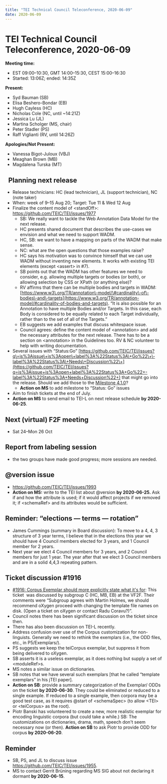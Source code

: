 ```yaml
---
title: "TEI Technical Council Teleconference, 2020-06-09"
date: 2020-06-09
---
```

# TEI Technical Council Teleconference, 2020-06-09
**Meeting time:**


* EST 09:00–10:30, GMT 14:00–15:30, CEST 15:00–16:30
* Started: 13:06Z; ended: 14:35Z


**Present:**
* Syd Bauman (SB)
* Elisa Beshero\-Bondar (EB)
* Hugh Cayless (HC)
* Nicholas Cole (NC, until \~14:21Z)
* Jessica Lu (JL)
* Martina Scholger (MS, chair)
* Peter Stadler (PS)
* Raff Viglianti (RV, until 14:26Z)


**Apologies/Not Present:**
* Vanessa Bigot\-Juloux (VBJ)
* Meaghan Brown (MB)
* Magdalena Turska (MT)


 
Planning next release
---------------------


* Release technicians: HC (lead technician), JL (support technician), NC (note taker)
* When: week of 9–15 Aug 20; Target: Tue 11 \& Wed 12 Aug
* Finalize the content model of \<standOff\>: <https://github.com/TEIC/TEI/issues/1977>
	+ SB: We really want to tackle the Web Annotation Data Model for the next release.
	+ HC presents shared document that describes the use\-cases we envision and what we need to support WADM.
	+ HC, SB: we want to have a mapping on parts of the WADM that make sense.
	+ NC: what are the open questions that those examples raise?
	+ HC says his motivation was to convince himself that we can use WADM without inventing new elements. It works with existing TEI elements (except \<assert\> in \#7\).
	+ SB points out that the WADM has other features we need to consider, e.g. allowing multiple targets or bodies (or both), or allowing selection by CSS or XPath (or anything else)?
	+ RV affirms that there can be multiple bodies and targets in WADM: [https://www.w3\.org/TR/annotation\-model/\#cardinality\-of\-bodies\-and\-targets](https://www.w3.org/TR/annotation-model/#cardinality-of-bodies-and-targets). “It is also possible for an Annotation to have multiple Bodies and/or Targets. In this case, each Body is considered to be equally related to each Target individually, rather than to the set of all of the Targets.”
	+ EB suggests we add examples that discuss whitespace issue.
	+ Council agrees: define the content model of \<annotation\> and add the necessary attributes for the next release. There has to be a section on \<annotation\> in the Guidelines too. RV \& NC volunteer to help with writing documentation.
* Several issues with “Status:Go” [https://github.com/TEIC/TEI/issues?q\=is%3Aissue\+is%3Aopen\+label%3A%22Status%3A\+Go%22\+\-label%3A%22Status%3A\+Needs\+Discussion%22\+](https://github.com/TEIC/TEI/issues?q=is%3Aissue+is%3Aopen+label%3A%22Status%3A+Go%22+-label%3A%22Status%3A+Needs+Discussion%22+) that might go into the release. Should we add those to the [Milestone 4\.1\.0](https://github.com/TEIC/TEI/milestones/Guidelines%204.1.0)?
	+ **Action on MS** to add milestone to “Status: Go” issues
* Aim to finish tickets at the end of July.
* **Action on MS** to send email to TEI\-L on next release schedule **by 2020\-06\-25**.


Next (virtual) F2F meeting
--------------------------


* Sat 24–Mon 26 Oct


Report from labeling session
----------------------------


* the two groups have made good progress; more sessions are needed.


@version issue
--------------


* <https://github.com/TEIC/TEI/issues/1993>
* **Action on MS:** write to the TEI list about @version **by 2020\-06\-25\.** Ask if and how the attribute is used; if it would affect projects if we removed it; if \<schemaRef\> and its attributes would be sufficient.


Reminder: “elections — terms — rotation”
----------------------------------------


* James Cummings (summary in Board discussion): To move to a 4, 4, 3 structure of 3 year terms, I believe that in the elections this year we should have 4 Council members elected for 3 years, and 1 Council member for 2 years.
* Next year we elect 4 Council members for 3 years, and 2 Council members for just 1 year. The year after that we elect 3 Council members and are in a solid 4,4,3 repeating pattern.


Ticket discussion \#1916
------------------------


* [\#1916: Corpus Exemplar should more explicitly state what it's for](https://github.com/TEIC/TEI/issues/1916): This ticket  was discussed by subgroup C (HC, MB, EB) at the VF2F. Their comments were “Subgroup agrees with Martin Holmes, we should recommend oXygen proceed with changing the template file names on disk. (Open a ticket on oXygen or contact Radu Coravu?)”.
* Council notes there has been significant discussion on the ticket since then.
* There has also been discussion on TEI\-L recently.
* Address confusion over use of the Corpus customization for non\-linguists. Generally we need to rethink the exemplars (i.e., the ODD files, etc., in P5/Exemplars/).
* PS suggests we keep the teiCorpus exemplar, but suppress it from being delivered to oXygen.
* SB asserts it is a useless exemplar, as it does nothing but supply a set of \<moduleRef\>s.
* MS notes a similar issue on dictionaries.
* SB notes that we have several such exemplars \[that he called “template exemplars” in his jTEI paper].
* **Action on SB**: provide a summary categorization of the Exemplar/ ODDs on the ticket **by 2020\-06\-30**. They could be eliminated or reduced to a single example. If reduced to a single example, then corpora may be a good test case, as it requires @start of \<schemaSpec\> (to allow \<TEI\> or \<teiCorpus\> as the root).
* Piotr Banski has volunteered to create a new, more realistic exemplar for encoding linguistic corpora (but could take a while.) SB: The customizations on dictionaries, drama, math, speech don't seem necessary now (or then). **Action on SB** to ask Piotr to provide ODD for corpus **by 2020\-06\-20**.


Reminder
--------


* SB, PS, and JL to discuss issue <https://github.com/TEIC/TEI/issues/1955>.
* MS to contact Gerrit Brüning regarding MS SIG about not declaring it dormant **by 2020\-06\-15**.


 